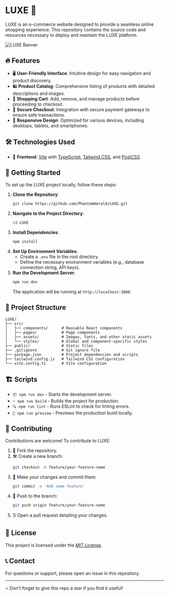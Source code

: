

# LUXE 🚀

LUXE is an e-commerce website designed to provide a seamless online shopping experience. This repository contains the source code and resources necessary to deploy and maintain the LUXE platform.

![LUXE Banner](https://via.placeholder.com/800x300?text=LUXE+E-Commerce+Platform)

## 🔥 Features

- 🖥️ **User-Friendly Interface**: Intuitive design for easy navigation and product discovery.
- 🛍️ **Product Catalog**: Comprehensive listing of products with detailed descriptions and images.
- 🛒 **Shopping Cart**: Add, remove, and manage products before proceeding to checkout.
- 🔐 **Secure Checkout**: Integration with secure payment gateways to ensure safe transactions.
- 📱 **Responsive Design**: Optimized for various devices, including desktops, tablets, and smartphones.

## 🛠️ Technologies Used

- 🎨 **Frontend**: [Vite](https://vitejs.dev/) with [TypeScript](https://www.typescriptlang.org/), [Tailwind CSS](https://tailwindcss.com/), and [PostCSS](https://postcss.org/).


## 🚀 Getting Started

To set up the LUXE project locally, follow these steps:

1. **Clone the Repository**:
   ```bash
   git clone https://github.com/PhantomHerald/LUXE.git
   ```
2. **Navigate to the Project Directory**:
   ```bash
   cd LUXE
   ```
3. **Install Dependencies**:
   ```bash
   npm install
   ```
4. **Set Up Environment Variables**:
   - Create a `.env` file in the root directory.
   - Define the necessary environment variables (e.g., database connection string, API keys).
5. **Run the Development Server**:
   ```bash
   npm run dev
   ```
   The application will be running at `http://localhost:3000`.

## 📂 Project Structure

```
LUXE/
├── src/
│   ├── components/      # Reusable React components
│   ├── pages/           # Page components
│   ├── assets/          # Images, fonts, and other static assets
│   └── styles/          # Global and component-specific styles
├── public/              # Static files
├── .gitignore           # Git ignore file
├── package.json         # Project dependencies and scripts
├── tailwind.config.js   # Tailwind CSS configuration
└── vite.config.ts       # Vite configuration
```

## 🏗️ Scripts

- `📦 npm run dev` - Starts the development server.
- `⚡ npm run build` - Builds the project for production.
- `🔍 npm run lint` - Runs ESLint to check for linting errors.
- `👀 npm run preview` - Previews the production build locally.

## 🤝 Contributing

Contributions are welcome! To contribute to LUXE:

1. 🍴 Fork the repository.
2. 🛠️ Create a new branch:
   ```bash
   git checkout -b feature/your-feature-name
   ```
3. 🎯 Make your changes and commit them:
   ```bash
   git commit -m 'Add some feature'
   ```
4. 🚀 Push to the branch:
   ```bash
   git push origin feature/your-feature-name
   ```
5. 🔃 Open a pull request detailing your changes.

## 📜 License

This project is licensed under the [MIT License](LICENSE).

## 📞 Contact

For questions or support, please open an issue in this repository.

---

⭐ Don't forget to give this repo a star if you find it useful!

